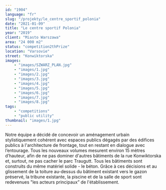 ```yaml
---
id: "1904"
language: "fr"
slug: "/projekty/le_centre_sportif_polonia"
date: "2021-01-09"
title: "Le centre sportif Polonia"
year: "2019"
client: "Miasto Warszawa"
area: "24 000 m2"
status: "competition2thPrize"
location: "Varsovie"
street: "Konwiktorska"
images: 
    - "images/SZWARZ_PLAN.jpg"
    - "images/1.jpg"
    - "images/2.jpg"
    - "images/3.jpg"
    - "images/4.jpg"    
    - "images/5.jpg"    
    - "images/6.jpg"    
    - "images/7.jpg"    
    - "images/8.jpg"    
tags: 
    - "competitions"
    - "public utility"
thumbnail: "images/1.jpg"
---
```

Notre équipe a&nbsp;décidé de concevoir un aménagement urbain stylistiquement cohérent avec espaces publics dégagés par des édifices publics à&nbsp;l'architecture de frontage, tout en restant en dialogue avec l’entourage. Tous les nouveaux volumes mesurent environ 15 mètres d’hauteur, afin de ne pas dominer d'autres bâtiments de la rue Konwiktorska et, surtout, ne pas cacher le parc Traugutt. Tous les bâtiments sont construits du même matériel solide - le béton. Grâce à&nbsp;ces décisions et au glissement de la toiture au-dessus du bâtiment existant vers le gazon préservé, la tribune existante, la piscine et de la salle de sport sont redevenues "les acteurs principaux” de l'établissement.

